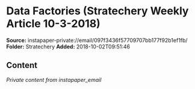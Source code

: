 # Data Factories (Stratechery Weekly Article 10-3-2018)

**Source:** instapaper-private://email/097f3436f57709707bb177f92b1ef1fb/
**Folder:** Stratechery
**Added:** 2018-10-02T09:51:46




## Content
*Private content from instapaper_email*
